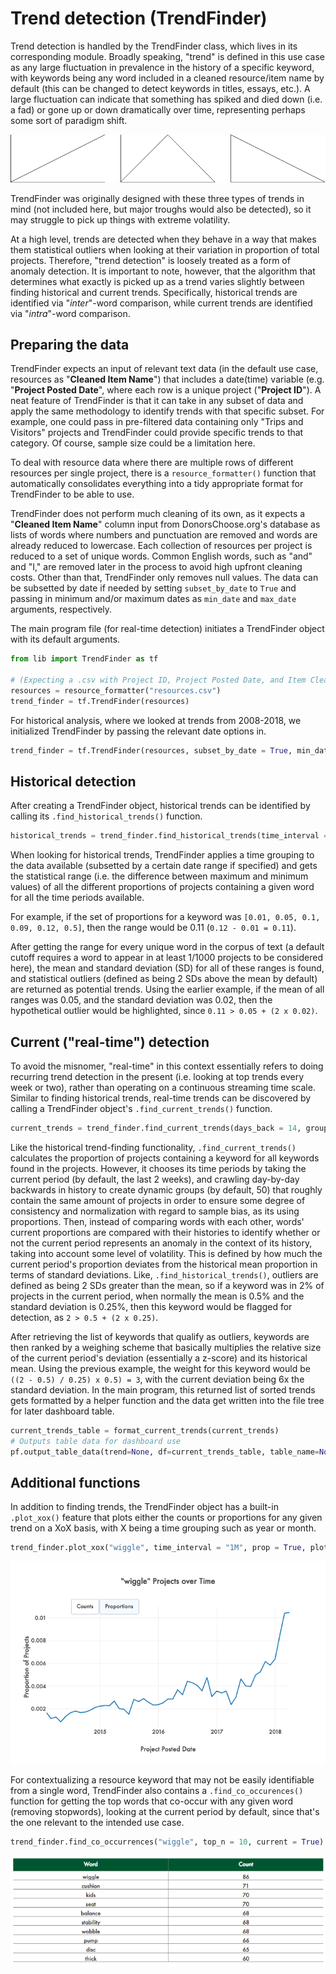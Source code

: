 # Trend detection (TrendFinder)

Trend detection is handled by the TrendFinder class, which lives in its corresponding module. Broadly speaking, "trend" is defined in this use case as any large fluctuation in prevalence in the history of a specific keyword, with keywords being any word included in a cleaned resource/item name by default (this can be changed to detect keywords in titles, essays, etc.). A large fluctuation can indicate that something has spiked and died down (i.e. a fad) or gone up or down dramatically over time, representing perhaps some sort of paradigm shift.

![Trend types](img/three_types.png)

TrendFinder was originally designed with these three types of trends in mind (not included here, but major troughs would also be detected), so it may struggle to pick up things with extreme volatility.

At a high level, trends are detected when they behave in a way that makes them statistical outliers when looking at their variation in proportion of total projects. Therefore, "trend detection" is loosely treated as a form of anomaly detection. It is important to note, however, that the algorithm that determines what exactly is picked up as a trend varies slightly between finding historical and current trends. Specifically, historical trends are identified via "*inter*"-word comparison, while current trends are identified via "*intra*"-word comparison.

## Preparing the data

TrendFinder expects an input of relevant text data (in the default use case, resources as "**Cleaned Item Name**") that includes a date(time) variable (e.g. "**Project Posted Date**", where each row is a unique project ("**Project ID**"). A neat feature of TrendFinder is that it can take in any subset of data and apply the same methodology to identify trends with that specific subset. For example, one could pass in pre-filtered data containing only "Trips and Visitors" projects and TrendFinder could provide specific trends to that category. Of course, sample size could be a limitation here.

To deal with resource data where there are multiple rows of different resources per single project, there is a `resource_formatter()` function that automatically consolidates everything into a tidy appropriate format for TrendFinder to be able to use.

TrendFinder does not perform much cleaning of its own, as it expects a "**Cleaned Item Name**" column input from DonorsChoose.org's database as lists of words where numbers and punctuation are removed and words are already reduced to lowercase. Each collection of resources per project is reduced to a set of unique words. Common English words, such as "and" and "I," are removed later in the process to avoid high upfront cleaning costs. Other than that, TrendFinder only removes null values. The data can be subsetted by date if needed by setting `subset_by_date` to `True` and passing in minimum and/or maximum dates as `min_date` and `max_date` arguments, respectively.

The main program file (for real-time detection) initiates a TrendFinder object with its default arguments.

```python
from lib import TrendFinder as tf

# (Expecting a .csv with Project ID, Project Posted Date, and Item Cleaned Resource Name)
resources = resource_formatter("resources.csv")
trend_finder = tf.TrendFinder(resources)
```

For historical analysis, where we looked at trends from 2008-2018, we initialized TrendFinder by passing the relevant date options in.

```python
trend_finder = tf.TrendFinder(resources, subset_by_date = True, min_date = "2008-01-01", max_date = "2018-01-01)
```

## Historical detection

After creating a TrendFinder object, historical trends can be identified by calling its `.find_historical_trends()` function.

```python
historical_trends = trend_finder.find_historical_trends(time_interval = "1M") # default
```

When looking for historical trends, TrendFinder applies a time grouping to the data available (subsetted by a certain date range if specified) and gets the statistical range (i.e. the difference between maximum and minimum values) of all the different proportions of projects containing a given word for all the time periods available. 

For example, if the set of proportions for a keyword was `[0.01, 0.05, 0.1, 0.09, 0.12, 0.5]`, then the range would be 0.11 (`0.12 - 0.01 = 0.11`).

After getting the range for every unique word in the corpus of text (a default cutoff requires a word to appear in at least 1/1000 projects to be considered here), the mean and standard deviation (SD) for all of these ranges is found, and statistical outliers (defined as being 2 SDs above the mean by default) are returned as potential trends. Using the earlier example, if the mean of all ranges was 0.05, and the standard deviation was 0.02, then the hypothetical outlier would be highlighted, since `0.11 > 0.05 + (2 x 0.02)`.

## Current ("real-time") detection

To avoid the misnomer, "real-time" in this context essentially refers to doing recurring trend detection in the present (i.e. looking at top trends every week or two), rather than operating on a continuous streaming time scale. Similar to finding historical trends, real-time trends can be discovered by calling a TrendFinder object's `.find_current_trends()` function.

```python
current_trends = trend_finder.find_current_trends(days_back = 14, groups = 50)
```

Like the historical trend-finding functionality, `.find_current_trends()` calculates the proportion of projects containing a keyword for all keywords found in the projects. However, it chooses its time periods by taking the current period (by default, the last 2 weeks), and crawling day-by-day backwards in history to create dynamic groups (by default, 50) that roughly contain the same amount of projects in order to ensure some degree of consistency and normalization with regard to sample bias, as its using proportions. Then, instead of comparing words with each other, words' current proportions are compared with their histories to identify whether or not the current period represents an anomaly in the context of its history, taking into account some level of volatility. This is defined by how much the current period's proportion deviates from the historical mean proportion in terms of standard deviations. Like, `.find_historical_trends()`, outliers are defined as being 2 SDs greater than the mean, so if a keyword was in 2% of projects in the current period, when normally the mean is 0.5% and the standard deviation is 0.25%, then this keyword would be flagged for detection, as `2 > 0.5 + (2 x 0.25)`. 

After retrieving the list of keywords that qualify as outliers, keywords are then ranked by a weighing scheme that basically multiplies the relative size of the current period's deviation (essentially a z-score) and its historical mean. Using the previous example, the weight for this keyword would be `((2 - 0.5) / 0.25) x 0.5) = 3`, with the current deviation being 6x the standard deviation. In the main program, this returned list of sorted trends gets formatted by a helper function and the data get written into the file tree for later dashboard table.

```python
current_trends_table = format_current_trends(current_trends)
# Outputs table data for dashboard use
pf.output_table_data(trend=None, df=current_trends_table, table_name=None, location=location, index=False)
```

## Additional functions

In addition to finding trends, the TrendFinder object has a built-in `.plot_xox()` feature that plots either the counts or proportions for any given trend on a XoX basis, with X being a time grouping such as year or month.

```python
trend_finder.plot_xox("wiggle", time_interval = "1M", prop = True, plot = True)
```
![Wiggle month-over-month](img/wiggle_xox.png)

For contextualizing a resource keyword that may not be easily identifiable from a single word, TrendFinder also contains a `.find_co_occurences()` function for getting the top words that co-occur with any given word (removing stopwords), looking at the current period by default, since that's the one relevant to the intended use case.

```python
trend_finder.find_co_occurrences("wiggle", top_n = 10, current = True)
```

![Wiggle co-occurrences](img/wiggle_co-occurrences.png)